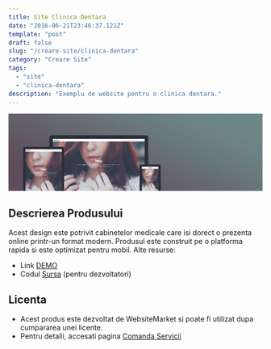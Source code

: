 ```yaml
---
title: Site Clinica Dentara
date: "2016-06-21T23:46:37.121Z"
template: "post"
draft: false
slug: "/creare-site/clinica-dentara"
category: "Creare Site"
tags:
  - "site"  
  - "clinica-dentara"  
description: "Exemplu de website pentru o clinica dentara."
---
```


![Site Clinica Dentara](https://raw.githubusercontent.com/creare-site/clinica-dentara/master/screenshots/thumb.jpg)

## Descrierea Produsului

Acest design este potrivit cabinetelor medicale care isi dorect o prezenta online printr-un format modern.
Produsul este construit pe o platforma rapida si este optimizat pentru mobil. Alte resurse:

 - Link [DEMO](https://site-clinica-dentara.websitemarket.ro/)
 - Codul [Sursa](https://github.com/creare-site/clinica-dentara) (pentru dezvoltatori)

## Licenta 
 - Acest produs este dezvoltat de WebsiteMarket si poate fi utilizat dupa cumpararea unei licente. 
 - Pentru detalii, accesati pagina [Comanda Servicii](/comanda)

